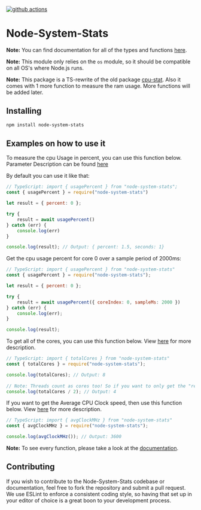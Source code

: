 [![github actions][actions-image]][actions-url]

# Node-System-Stats

**Note:** You can find documentation for all of the types and functions [here](https://joniii11.github.io/node-system-stats/).

**Note:** This module only relies on the `os` module, so it should be compatible on all OS's where Node.js runs.

**Note:** This package is a TS-rewrite of the old package [cpu-stat](https://github.com/jub3i/node-cpu-stat). Also it comes with 1 more function to measure the ram usage. More functions will be added later.

## Installing
```bash
npm install node-system-stats
```

## Examples on how to use it
To measure the cpu Usage in percent, you can use this function below. Parameter Description can be found [here](https://joniii11.github.io/node-system-stats/functions/usagePercent.html)

By default you can use it like that:
```js
// TypeScript: import { usagePercent } from "node-system-stats";
const { usagePercent } = require("node-system-stats")

let result = { percent: 0 };

try {
    result = await usagePercent()
} catch (err) {
    console.log(err)
}

console.log(result); // Output: { percent: 1.5, seconds: 1}
```

Get the cpu usage percent for core 0 over a sample period of 2000ms:
```js
// TypeScript: import { usagePercent } from "node-system-stats"
const { usagePercent } = require("node-system-stats");

let result = { percent: 0 };

try {
    result = await usagePercent({ coreIndex: 0, sampleMs: 2000 })
} catch (err) {
    console.log(err);
}

console.log(result);
```

To get all of the cores, you can use this function below. View [here](https://joniii11.github.io/node-system-stats/functions/totalCores.html) for more description.

```js
// TypeScript: import { totalCores } from "node-system-stats"
const { totalCores } = require("node-system-stats");

console.log(totalCores); // Output: 8 
                           
// Note: Threads count as cores too! So if you want to only get the "real" cores use the code snippet below:
console.log(totalCores / 2); // Output: 4
```

If you want to get the Average CPU Clock speed, then use this function below. View [here](https://joniii11.github.io/node-system-stats/functions/avgClockMHz.html) for more description.

```js
// TypeScript: import { avgClockMHz } from "node-system-stats"
const { avgClockMHz } = require("node-system-stats");

console.log(avgClockMHz()); // Output: 3600
```

**Note:** To see every function, please take a look at the [documentation](https://joniii11.github.io/node-system-stats/modules.html).

## Contributing
If you wish to contribute to the Node-System-Stats codebase or documentation, feel free to fork the repository and submit a
pull request. We use ESLint to enforce a consistent coding style, so having that set up in your editor of choice
is a great boon to your development process.


[actions-image]: https://img.shields.io/endpoint?url=https://github-actions-badge-u3jn4tfpocch.runkit.sh/es-shims/Math.clz32
[actions-url]: https://github.com/Joniii11/node-system-stats/actions